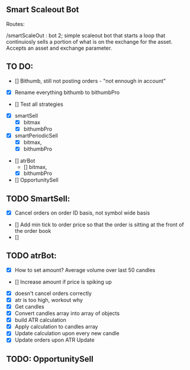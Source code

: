## Smart Scaleout Bot

Routes:

/smartScaleOut : bot 2; simple scaleout bot that starts a loop that continuiosly sells a portion of what is on the exchange for the asset. Accepts an asset and exchange parameter.


## TO DO:

 - [] Bithumb, still not posting orders - "not ennough in account"
 - [x] Rename everything bithumb to bithumbPro
 - [] Test all strategies
  - [x] smartSell
    - [x] bitmax
    - [x] bithumbPro
  - [x] smartPeriodicSell
    - [x] bitmax,
    - [x] bithumbPro
  - [] atrBot
    - [] bitmax,
    - [x] bithumbPro
  - [] OpportunitySell

## TODO SmartSell:

- [x] Cancel orders on order ID basis, not symbol wide basis
- [] Add min tick to order price so that the order is sitting at the front of the order book
- [] 

## TODO atrBot:

- [x] How to set amount? Average volume over last 50 candles
- [] Increase amount if price is spiking up
- [x] doesn't cancel orders correctly
- [x] atr is too high, workout why
- [x] Get candles
- [x] Convert candles array into array of objects
- [x] build ATR calculation
- [x] Apply calculation to candles array
- [x] Update calculation upon every new candle
- [x] Update orders upon ATR Update

## TODO: OpportunitySell